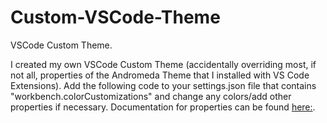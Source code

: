 # Custom-VSCode-Theme
VSCode Custom Theme.

I created my own VSCode Custom Theme (accidentally overriding most, if not all, properties of the Andromeda Theme that I installed with VS Code Extensions). Add the following code to your settings.json file that contains "workbench.colorCustomizations" and change any colors/add other properties if necessary. Documentation for properties can be found [here:](https://code.visualstudio.com/api/references/theme-color).
